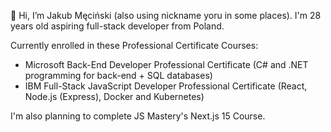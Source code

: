 👋 Hi, I’m Jakub Męciński (also using nickname yoru in some places). I'm 28 years old aspiring full-stack developer from Poland.

Currently enrolled in these Professional Certificate Courses:

- Microsoft Back-End Developer Professional Certificate (C# and .NET programming for back-end + SQL databases)
- IBM Full-Stack JavaScript Developer Professional Certificate (React, Node.js (Express), Docker and Kubernetes)

I'm also planning to complete JS Mastery's Next.js 15 Course.


<!---
jmecinski/jmecinski is a ✨ special ✨ repository because its `README.md` (this file) appears on your GitHub profile.
You can click the Preview link to take a look at your changes.
--->
